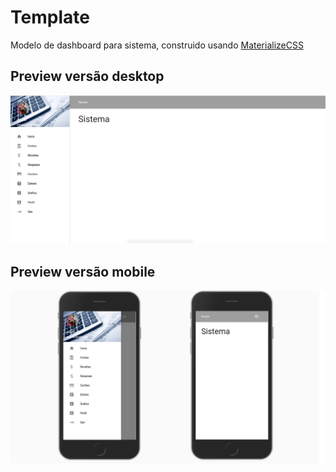 # Template

Modelo de dashboard para sistema, construido usando [MaterializeCSS](https://materializecss.com/)  


## Preview versão desktop

![desktop index](img/index-gefin.png)


## Preview versão mobile
![mobile index](img/mobiles.png)